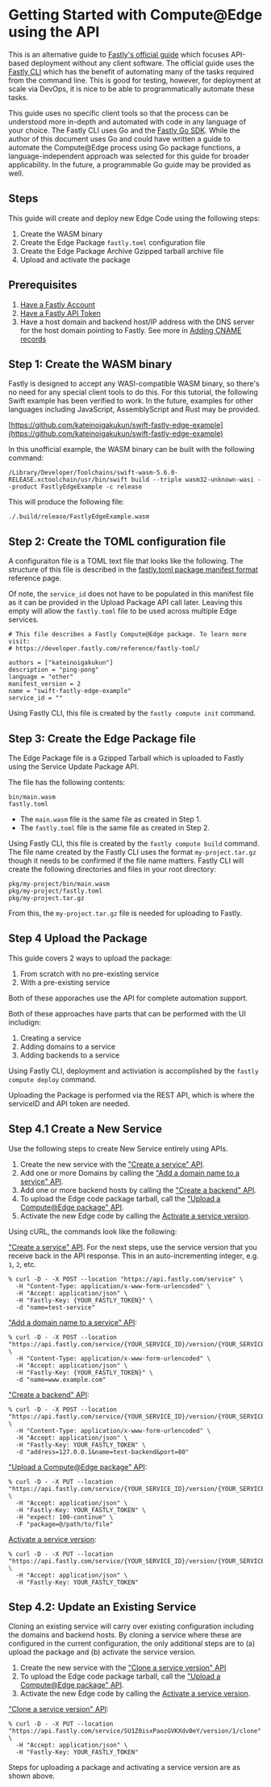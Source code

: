 # Getting Started with Compute@Edge using the API

This is an alternative guide to [Fastly's official guide](https://developer.fastly.com/learning/compute/) which focuses API-based deployment without any client software. The official guide uses the [Fastly CLI](https://github.com/fastly/cli) which has the benefit of automating many of the tasks required from the command line. This is good for testing, however, for deployment at scale via DevOps, it is nice to be able to programmatically automate these tasks.

This guide uses no specific client tools so that the process can be understood more in-depth and automated with code in any language of your choice. The Fastly CLI uses Go and the [Fastly Go SDK](https://github.com/fastly/go-fastly). While the author of this document uses Go and could have written a guide to automate the Compute@Edge process using Go package functions, a language-independent approach was selected for this guide for broader applicability. In the future, a programmable Go guide may be provided as well.

## Steps

This guide will create and deploy new Edge Code using the following steps:

1. Create the WASM binary
1. Create the Edge Package `fastly.toml` configuration file
1. Create the Edge Package Archive Gzipped tarball archive file
1. Upload and activate the package

## Prerequisites

1. [Have a Fastly Account](../../overview/account)
2. [Have a Fastly API Token](../../overview/token)
3. Have a host domain and backend host/IP address with the DNS server for the host domain pointing to Fastly. See more in [Adding CNAME records](https://docs.fastly.com/en/guides/adding-cname-records)

## Step 1: Create the WASM binary

Fastly is designed to accept any WASI-compatible WASM binary, so there's no need for any special client tools to do this. For this tutorial, the following Swift example has been verified to work. In the future, examples for other languages including JavaScript, AssemblyScript and Rust may be provided.

[https://github.com/kateinoigakukun/swift-fastly-edge-example](https://github.com/kateinoigakukun/swift-fastly-edge-example)

In this unofficial example, the WASM binary can be built with the following command:

`/Library/Developer/Toolchains/swift-wasm-5.6.0-RELEASE.xctoolchain/usr/bin/swift build --triple wasm32-unknown-wasi --product FastlyEdgeExample -c release`

This will produce the following file:

`./.build/release/FastlyEdgeExample.wasm`

## Step 2: Create the TOML configuration file

A configuraiton file is a TOML text file that looks like the following. The structure of this file is described in the [fastly.toml package manifest format](https://developer.fastly.com/reference/compute/fastly-toml/) reference page.

Of note, the `service_id` does not have to be populated in this manifest file as it can be provided in the Upload Package API call later. Leaving this empty will allow the `fastly.toml` file to be used across multiple Edge services.

```
# This file describes a Fastly Compute@Edge package. To learn more visit:
# https://developer.fastly.com/reference/fastly-toml/

authors = ["kateinoigakukun"]
description = "ping-pong"
language = "other"
manifest_version = 2
name = "swift-fastly-edge-example"
service_id = ""
```

Using Fastly CLI, this file is created by the `fastly compute init` command.

## Step 3: Create the Edge Package file

The Edge Package file is a Gzipped Tarball which is uploaded to Fastly using the Service Update Package API.

The file has the following contents:

```
bin/main.wasm
fastly.toml
```

* The `main.wasm` file is the same file as created in Step 1.
* The `fastly.toml` file is the same file as created in Step 2.

Using Fastly CLI, this file is created by the `fastly compute build` command. The file name created by the Fastly CLI uses the format `my-project.tar.gz` though it needs to be confirmed if the file name matters. Fastly CLI will create the following directories and files in your root directory:

```
pkg/my-project/bin/main.wasm
pkg/my-project/fastly.toml
pkg/my-project.tar.gz
```

From this, the `my-project.tar.gz` file is needed for uploading to Fastly.

## Step 4 Upload the Package

This guide covers 2 ways to upload the package:

1. From scratch with no pre-existing service
2. With a pre-existing service

Both of these apporaches use the API for complete automation support.

Both of these approaches have parts that can be performed with the UI includign:

1. Creating a service
2. Adding domains to a service
3. Adding backends to a service

Using Fastly CLI, deployment and activiation is accomplished by the `fastly compute deploy` command.

Uploading the Package is performed via the REST API, which is where the serviceID and API token are needed.

## Step 4.1 Create a New Service

Use the following steps to create New Service entirely using APIs.

1. Create the new service with the ["Create a service" API](https://developer.fastly.com/reference/api/services/service/#create-service).
1. Add one or more Domains by calling the ["Add a domain name to a service" API](https://developer.fastly.com/reference/api/services/domain/#create-domain).
1. Add one or more backend hosts by calling the ["Create a backend" API](https://developer.fastly.com/reference/api/services/backend/#create-backend).
1. To upload the Edge code package tarball, call the ["Upload a Compute@Edge package" API](https://developer.fastly.com/reference/api/services/package/#put-package).
1. Activate the new Edge code by calling the [Activate a service version](https://developer.fastly.com/reference/api/services/version/#activate-service-version).

Using cURL, the commands look like the following:

["Create a service" API](https://developer.fastly.com/reference/api/services/service/#create-service). For the next steps, use the service version that you receive back in the API response. This in an auto-incrementing integer, e.g. `1`, `2`, etc.

```
% curl -D - -X POST --location "https://api.fastly.com/service" \
  -H "Content-Type: application/x-www-form-urlencoded" \
  -H "Accept: application/json" \
  -H "Fastly-Key: {YOUR_FASTLY_TOKEN}" \
  -d "name=test-service"
```

["Add a domain name to a service" API](https://developer.fastly.com/reference/api/services/domain/#create-domain):

```
% curl -D - -X POST --location "https://api.fastly.com/service/{YOUR_SERVICE_ID}/version/{YOUR_SERVICE_VERSION}/domain" \
  -H "Content-Type: application/x-www-form-urlencoded" \
  -H "Accept: application/json" \
  -H "Fastly-Key: {YOUR_FASTLY_TOKEN}" \
  -d "name=www.example.com"
```

["Create a backend" API](https://developer.fastly.com/reference/api/services/backend/#create-backend):

```
% curl -D - -X POST --location "https://api.fastly.com/service/{YOUR_SERVICE_ID}/version/{YOUR_SERVICE_VERSION}/backend" \
  -H "Content-Type: application/x-www-form-urlencoded" \
  -H "Accept: application/json" \
  -H "Fastly-Key: YOUR_FASTLY_TOKEN" \
  -d "address=127.0.0.1&name=test-backend&port=80"
```

["Upload a Compute@Edge package" API](https://developer.fastly.com/reference/api/services/package/#put-package):

```
% curl -D - -X PUT --location "https://api.fastly.com/service/{YOUR_SERVICE_ID}/version/{YOUR_SERVICE_VERSION}/package" \
  -H "Accept: application/json" \
  -H "Fastly-Key: YOUR_FASTLY_TOKEN" \
  -H "expect: 100-continue" \
  -F "package=@/path/to/file"
```

[Activate a service version](https://developer.fastly.com/reference/api/services/version/#activate-service-version):

```
% curl -D - -X PUT --location "https://api.fastly.com/service/{YOUR_SERVICE_ID}/version/{YOUR_SERVICE_VERSION}/activate" \
  -H "Accept: application/json" \
  -H "Fastly-Key: YOUR_FASTLY_TOKEN"
```

## Step 4.2: Update an Existing Service

Cloning an existing service will carry over existing configuration including the domains and backend hosts. By cloning a service where these are configured in the current configuration, the only additional steps are to (a) upload the package and (b) activate the service version.

1. Create the new service with the ["Clone a service version" API](https://developer.fastly.com/reference/api/services/version/#clone-service-version)
1. To upload the Edge code package tarball, call the ["Upload a Compute@Edge package" API](https://developer.fastly.com/reference/api/services/package/#put-package).
1. Activate the new Edge code by calling the [Activate a service version](https://developer.fastly.com/reference/api/services/version/#activate-service-version).

["Clone a service version" API](https://developer.fastly.com/reference/api/services/version/#clone-service-version):

```
% curl -D - -X PUT --location "https://api.fastly.com/service/SU1Z0isxPaozGVKXdv0eY/version/1/clone" \
  -H "Accept: application/json" \
  -H "Fastly-Key: YOUR_FASTLY_TOKEN"
```

Steps for uploading a package and activating a service version are as shown above.